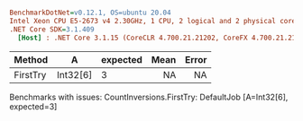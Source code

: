``` ini

BenchmarkDotNet=v0.12.1, OS=ubuntu 20.04
Intel Xeon CPU E5-2673 v4 2.30GHz, 1 CPU, 2 logical and 2 physical cores
.NET Core SDK=3.1.409
  [Host] : .NET Core 3.1.15 (CoreCLR 4.700.21.21202, CoreFX 4.700.21.21402), X64 RyuJIT


```
|   Method |        A | expected | Mean | Error |
|--------- |--------- |--------- |-----:|------:|
| FirstTry | Int32[6] |        3 |   NA |    NA |

Benchmarks with issues:
  CountInversions.FirstTry: DefaultJob [A=Int32[6], expected=3]
